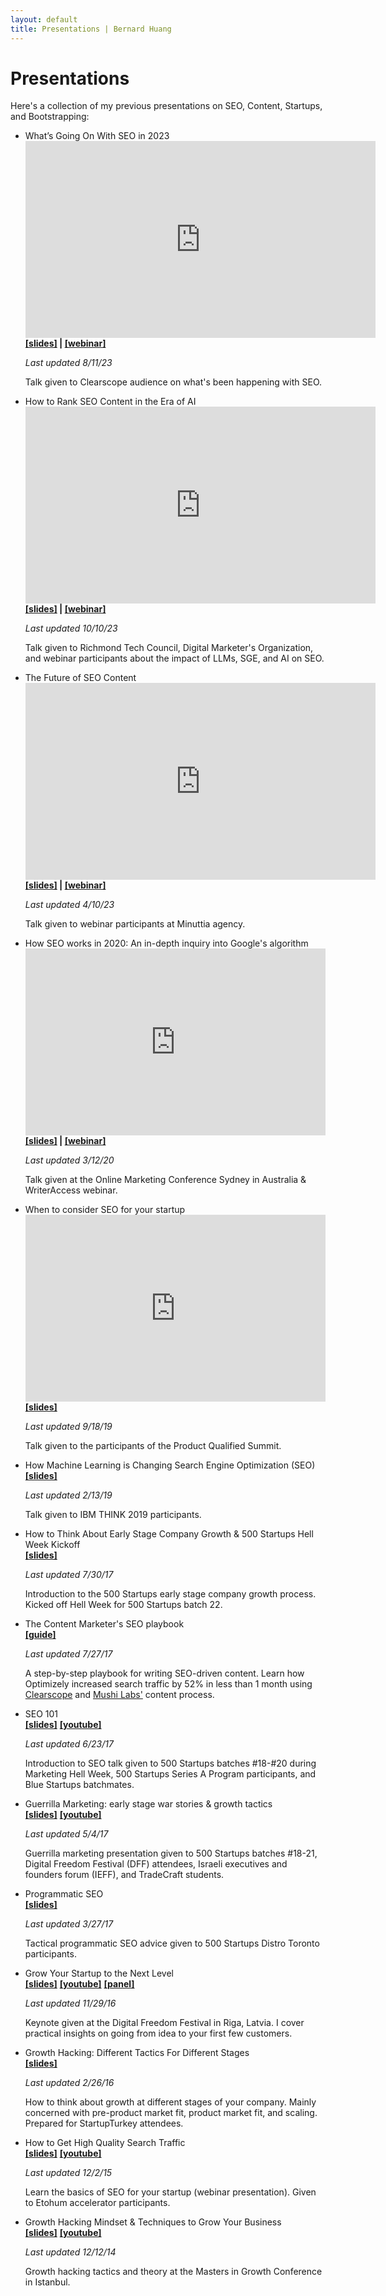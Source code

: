 ```yaml
---
layout: default
title: Presentations | Bernard Huang
---
```

<div class="home">
  <h1> Presentations </h1>
  <p>Here's a collection of my previous presentations on SEO, Content, Startups, and Bootstrapping:</p>
  <ul>
    <li>
      What’s Going On With SEO in 2023
      <br>
      <iframe width="560" height="315" src="https://www.youtube.com/embed/K71bQEDY5oE?si=hh15Y_UWYyhswdN0" title="YouTube video player" frameborder="0" allow="accelerometer; autoplay; clipboard-write; encrypted-media; gyroscope; picture-in-picture; web-share" allowfullscreen></iframe>
      <br>
      <b><a target="_blank" href="https://docs.google.com/presentation/d/14dvnRBs1CZk-DTSEeEL8Ye_orOpuzBHWOk_zqFT9-VE/edit">[slides]</a> | <a target="_blank" href="https://youtu.be/K71bQEDY5oE">[webinar]</a></b>
      <p class="small"><em>Last updated 8/11/23</em></p>
      <p>Talk given to Clearscope audience on what's been happening with SEO.</p>
    </li>
    <li>
      How to Rank SEO Content in the Era of AI
      <br>
      <iframe width="560" height="315" src="https://www.youtube.com/embed/ZytMamXMG0M?si=dnAB8K1s_6NzRMPe" title="YouTube video player" frameborder="0" allow="accelerometer; autoplay; clipboard-write; encrypted-media; gyroscope; picture-in-picture; web-share" allowfullscreen></iframe>
      <br>
      <b><a target="_blank" href="https://docs.google.com/presentation/d/1RrnEb1ipXEhYvnHrq2aHknsuXteXw3lr9ACrI6DAAXE/edit#slide=id.g25fccfb1216_0_66">[slides]</a> | <a target="_blank" href="https://youtu.be/ZytMamXMG0M">[webinar]</a></b>
      <p class="small"><em>Last updated 10/10/23</em></p>
      <p>Talk given to Richmond Tech Council, Digital Marketer's Organization, and webinar participants about the impact of LLMs, SGE, and AI on SEO.</p>
    </li>
    <li>
      The Future of SEO Content
      <br>
      <iframe width="560" height="315" src="https://www.youtube.com/embed/0D09Qu0xMds?si=LGlzPDHf9g2qDmEy" title="YouTube video player" frameborder="0" allow="accelerometer; autoplay; clipboard-write; encrypted-media; gyroscope; picture-in-picture; web-share" allowfullscreen></iframe>
      <br>
      <b><a target="_blank" href="https://docs.google.com/presentation/d/1q98cYAEpz3iveE35OIMe_gRgUUfI_ZOi-yIJra0kdSo/edit#slide=id.g22b336347ca_0_242">[slides]</a> | <a target="_blank" href="https://www.youtube.com/watch?v=0D09Qu0xMds">[webinar]</a></b>
      <p class="small"><em>Last updated 4/10/23</em></p>
      <p>Talk given to webinar participants at Minuttia agency.</p>
    </li>
    <li>
      How SEO works in 2020: An in-depth inquiry into Google's algorithm
      <br>
      <iframe src="https://docs.google.com/presentation/d/e/2PACX-1vQbJX7NnNLtY30Sfd7GD8hhdJ6V3xlKclMsX6ro818ePj3VdTiyEUX9gLMZ8_-uSJsuVRmWV17D_UyM/embed?start=false&loop=false&delayms=10000" frameborder="0" width="480" height="299" allowfullscreen="true" mozallowfullscreen="true" webkitallowfullscreen="true"></iframe>
      <br>
      <b><a target="_blank" href="https://www.slideshare.net/bernardjhuang/how-seo-works-in-2020-an-indepth-inquiry-into-googles-algorithm">[slides]</a> | <a target="_blank" href="https://www.writeraccess.com/webinar-archive/how-google-search-works-in-2020-the-latest-on-googles-algorithm/">[webinar]</a></b>
      <p class="small"><em>Last updated 3/12/20</em></p>
      <p>Talk given at the Online Marketing Conference Sydney in Australia & WriterAccess webinar.</p>
    </li>
    <li>
      When to consider SEO for your startup
      <br>
      <iframe src="https://docs.google.com/presentation/d/e/2PACX-1vRiUSji268Bw-j2iQLH_R7YEZGdurAJ2iTAUGRj5i3MLnpbTUsqKw1oYF29Rf6krKIEKIJA4IN_TKm3/embed?start=false&loop=false&delayms=60000" frameborder="0" width="480" height="299" allowfullscreen="true" mozallowfullscreen="true" webkitallowfullscreen="true"></iframe>
      <br>
      <b><a target="_blank" href="https://www.slideshare.net/bernardjhuang/when-to-consider-seo-for-your-startup">[slides]</a></b>
      <p class="small"><em>Last updated 9/18/19</em></p>
      <p>Talk given to the participants of the Product Qualified Summit.</p>
    </li>
    <li>
      How Machine Learning is Changing Search Engine Optimization (SEO)
      <br>
      <b><a target="_blank" href="https://www.slideshare.net/bernardjhuang/how-machine-learning-is-changing-search-engine-optimization-seo">[slides]</a></b>
      <p class="small"><em>Last updated 2/13/19</em></p>
      <p>Talk given to IBM THINK 2019 participants.</p>
    </li>
    <li>
      How to Think About Early Stage Company Growth & 500 Startups Hell Week Kickoff
      <br>
      <b><a target="_blank" href="https://www.slideshare.net/bernardjhuang/how-to-think-about-early-stage-company-growth">[slides]</a></b>
      <p class="small"><em>Last updated 7/30/17</em></p>
      <p>Introduction to the 500 Startups early stage company growth process. Kicked off Hell Week for 500 Startups batch 22.</p>
    </li>
    <li>
      The Content Marketer's SEO playbook
      <br>
      <b><a target="_blank" href="https://clearbit.com/books/data-driven-marketing/b2b-seo-content-that-ranks">[guide]</a></b>
      <p class="small"><em>Last updated 7/27/17</em></p>
      <p>A step-by-step playbook for writing SEO-driven content. Learn how Optimizely increased search traffic by 52% in less than 1 month using <a href="https://www.clearscope.io/">Clearscope</a> and <a href="http://www.mushilabs.com/">Mushi Labs'</a> content process.</p>
    </li>
    <li>
      SEO 101
      <br>
      <b><a target="_blank" href="https://www.slideshare.net/bernardjhuang/seo-101-marketing-hell-week">[slides]</a></b>
      <b><a target="_blank" href="https://www.youtube.com/watch?v=lfZvZYrvMhE">[youtube]</a></b>
      <p class="small"><em>Last updated 6/23/17</em></p>
      <p>Introduction to SEO talk given to 500 Startups batches #18-#20 during Marketing Hell Week, 500 Startups Series A Program participants, and Blue Startups batchmates.</p>
    </li>
    <li>
      Guerrilla Marketing: early stage war stories & growth tactics
      <br>
      <b><a target="_blank" href="https://www.slideshare.net/bernardjhuang/guerrilla-marketing-and-many-war-stories-tactics">[slides]</a></b>
      <b><a target="_blank" href="https://www.youtube.com/watch?v=oTtBHev9cCw">[youtube]</a></b>
      <p class="small"><em>Last updated 5/4/17</em></p>
      <p>Guerrilla marketing presentation given to 500 Startups batches #18-21, Digital Freedom Festival (DFF) attendees, Israeli executives and founders forum (IEFF), and TradeCraft students.</p>
    </li>
    <li>
      Programmatic SEO
      <br>
      <b><a target="_blank" href="https://www.slideshare.net/bernardjhuang/programmatic-seo-bernard-huang-500-startups-distro-dojo">[slides]</a></b>
      <p class="small"><em>Last updated 3/27/17</em></p>
      <p>Tactical programmatic SEO advice given to 500 Startups Distro Toronto participants.</p>
    </li>
    <li>
      Grow Your Startup to the Next Level
      <br>
      <b><a target="_blank" href="https://www.slideshare.net/bernardjhuang/grow-your-startup-to-the-next-level">[slides]</a></b>
      <b><a target="_blank" href="https://www.youtube.com/watch?v=Uxgnpw54cpU">[youtube]</a></b>
      <b><a target="_blank" href="https://www.youtube.com/watch?v=ZFNeGxQ-0Tg">[panel]</a></b>
      <p class="small"><em>Last updated 11/29/16</em></p>
      <p>Keynote given at the Digital Freedom Festival in Riga, Latvia. I cover practical insights on going from idea to your first few customers.</p>
    </li>
    <li>
      Growth Hacking: Different Tactics For Different Stages
      <br>
      <b><a target="_blank" href="https://www.slideshare.net/bernardjhuang/growth-hacking-different-tactics-for-different-stages">[slides]</a></b>
      <p class="small"><em>Last updated 2/26/16</em></p>
      <p>How to think about growth at different stages of your company. Mainly concerned with pre-product market fit, product market fit, and scaling. Prepared for StartupTurkey attendees.</p>
    </li>
    <li>
      How to Get High Quality Search Traffic
      <br>
      <b><a target="_blank" href="https://www.slideshare.net/bernardjhuang/how-to-get-high-quality-search-traffic">[slides]</a></b>
      <b><a target="_blank" href="https://www.youtube.com/watch?v=AqztELOPAb4">[youtube]</a></b>
      <p class="small"><em>Last updated 12/2/15</em></p>
      <p>Learn the basics of SEO for your startup (webinar presentation). Given to Etohum accelerator participants.</p>
    </li>
    <li>
      Growth Hacking Mindset & Techniques to Grow Your Business
      <br>
      <b><a target="_blank" href="http://www.slideshare.net/bernardjhuang/the-growth-hacking-mindset-techniques-to-grow">[slides]</a></b>
      <b><a target="_blank" href="https://www.youtube.com/watch?v=AqztELOPAb4">[youtube]</a></b>
      <p class="small"><em>Last updated 12/12/14</em></p>
      <p>Growth hacking tactics and theory at the Masters in Growth Conference in Istanbul.</p>
    </li>
  </ul>
</div>
